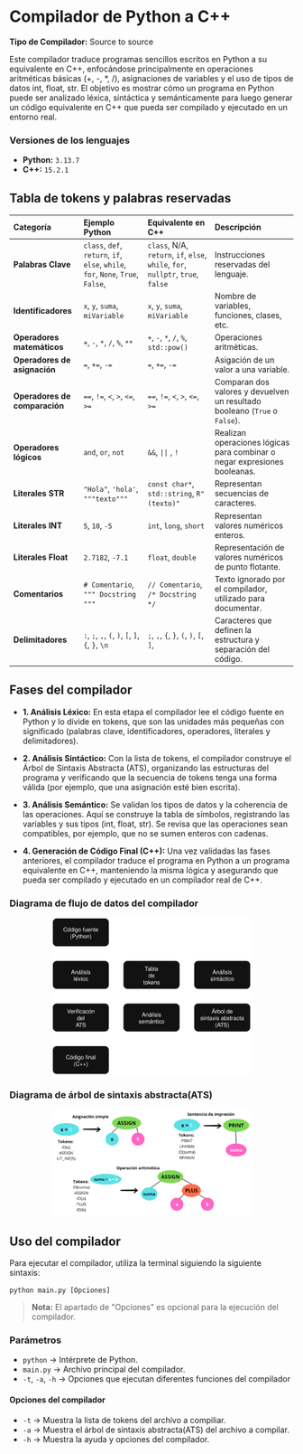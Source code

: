 # Compilador de Python a C++

**Tipo de Compilador:** Source to source

Este compilador traduce programas sencillos escritos en Python a su equivalente en C++, enfocándose principalmente en operaciones aritméticas básicas (+, -, *, /), asignaciones de variables y el uso de tipos de datos int, float, str. El objetivo es mostrar cómo un programa en Python puede ser analizado léxica, sintáctica y semánticamente para luego generar un código equivalente en C++ que pueda ser compilado y ejecutado en un entorno real.

### Versiones de los lenguajes
- **Python:** `3.13.7`
- **C++:** `15.2.1` 

## Tabla de tokens y palabras reservadas

| Categoría | Ejemplo Python | Equivalente en C++ | Descripción |
| :--- | :--- | :--- | :--- |
| **Palabras Clave** | `class`, `def`, `return`, `if`, `else`, `while`, `for`, `None`, `True`, `False`, | `class`, N/A, `return`, `if`, `else`, `while`, `for`, `nullptr`, `true`, `false` | Instrucciones reservadas del lenguaje. |
| **Identificadores** | `x`, `y`, `suma`, `miVariable` | `x`, `y`, `suma`, `miVariable` | Nombre de variables, funciones, clases, etc. |
| **Operadores matemáticos** | `+`, `-`, `*`, `/`, `%`, `**` | `+`, `-`, `*`, `/`, `%`, `std::pow()` | Operaciones aritméticas. |
| **Operadores de asignación** | `=`, `+=`, `-=` | `=`, `+=`, `-=` | Asigación de un valor a una variable. |
| **Operadores de comparación** | `==`, `!=`, `<`, `>`, `<=`, `>=` | `==`, `!=`, `<`, `>`, `<=`, `>=` | Comparan dos valores y devuelven un resultado booleano (`True` o `False`). |
| **Operadores lógicos** | `and`, `or`, `not` | `&&`, `\|\|` , `!` | Realizan operaciones lógicas para combinar o negar expresiones booleanas. |
| **Literales STR** | `"Hola"`, `'hola'`, `"""texto"""` |  `const char*`, `std::string`,  `R"(texto)"` | Representan secuencias de caracteres. |
| **Literales INT** | `5`, `10`, `-5` | `int`, `long`, `short` | Representan valores numéricos enteros. |
| **Literales Float** | `2.7182`, `-7.1` | `float`, `double` | Representación de valores numéricos de punto flotante. |
| **Comentarios** | `# Comentario`, `""" Docstring """` | `// Comentario`, `/* Docstring */` | Texto ignorado por el compilador, utilizado para documentar. |
| **Delimitadores** | `:`, `;`, `,`, `(`, `)`, `[`, `]`, `{`, `}`, `\n` | `;`, `,`, `{`, `}`, `(`, `)`, `[`, `]`, | Caracteres que definen la estructura y separación del código. |

## Fases del compilador
- **1. Análisis Léxico:** En esta etapa el compilador lee el código fuente en Python y lo divide en tokens, que son las unidades más pequeñas con significado (palabras clave, identificadores, operadores, literales y delimitadores).

- **2. Análisis Sintáctico:** Con la lista de tokens, el compilador construye el Árbol de Sintaxis Abstracta (ATS), organizando las estructuras del programa y verificando que la secuencia de tokens tenga una forma válida (por ejemplo, que una asignación esté bien escrita).

- **3. Análisis Semántico:** Se validan los tipos de datos y la coherencia de las operaciones. Aquí se construye la tabla de símbolos, registrando las variables y sus tipos (int, float, str). Se revisa que las operaciones sean compatibles, por ejemplo, que no se sumen enteros con cadenas.

- **4. Generación de Código Final (C++):** Una vez validadas las fases anteriores, el compilador traduce el programa en Python a un programa equivalente en C++, manteniendo la misma lógica y asegurando que pueda ser compilado y ejecutado en un compilador real de C++.

### Diagrama de flujo de datos del compilador

<div align="center">
  <img src="./imgs/flujo_datos_fases.svg" alt="Diagrama de flujo de datos" width="70%">
</div>


### Diagrama de árbol de sintaxis abstracta(ATS)
<div align="center">
  <img src="./imgs/ATS.png" alt="Diagrama ATS" width="70%">
</div>

## Uso del compilador

Para ejecutar el compilador, utiliza la terminal siguiendo la siguiente sintaxis:

``` shell
python main.py [Opciones]
```

> **Nota:** El apartado de "Opciones" es opcional para la ejecución del compilador.

### Parámetros 

- `python`  ->  Intérprete de Python.
- `main.py` ->  Archivo principal del compilador. 
- `-t`, `-a`, `-h`  ->  Opciones que ejecutan diferentes funciones del compilador

#### Opciones del  compilador

- `-t` -> Muestra la lista de tokens del archivo a compiliar.
- `-a` -> Muestra el árbol de sintaxis abstracta(ATS) del archivo a compilar.
- `-h` -> Muestra la ayuda y opciones del compilador.
